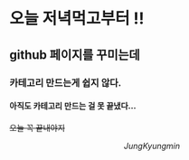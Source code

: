 # 오늘 저녁먹고부터 !!

## github 페이지를 꾸미는데

### 카테고리 만드는게 쉽지 않다.

#### 아직도 카테고리 만드는 걸 못 끝냈다...

~~오늘 꼭 끝내야지~~

$$JungKyungmin$$
